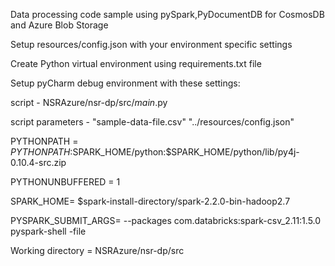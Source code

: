
Data processing code sample using pySpark,PyDocumentDB for CosmosDB and Azure Blob Storage

Setup resources/config.json with your environment specific settings

Create Python virtual environment using requirements.txt file

Setup pyCharm debug environment with these settings:

script - NSRAzure/nsr-dp/src/_main_.py

script parameters - "sample-data-file.csv" "../resources/config.json"

PYTHONPATH = $PYTHONPATH:$SPARK_HOME/python:$SPARK_HOME/python/lib/py4j-0.10.4-src.zip

PYTHONUNBUFFERED = 1

SPARK_HOME= $spark-install-directory/spark-2.2.0-bin-hadoop2.7

PYSPARK_SUBMIT_ARGS= --packages com.databricks:spark-csv_2.11:1.5.0 pyspark-shell -file

Working directory  = NSRAzure/nsr-dp/src
